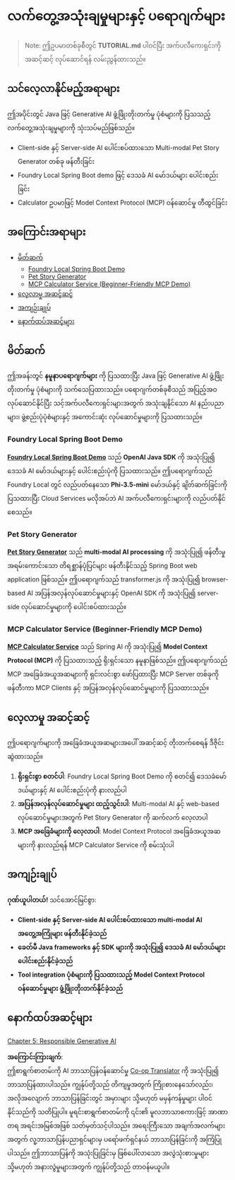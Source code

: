 <!--
CO_OP_TRANSLATOR_METADATA:
{
  "original_hash": "da1b6d87b8a73306b29f9a1bdd681221",
  "translation_date": "2025-07-21T21:15:37+00:00",
  "source_file": "04-PracticalSamples/README.md",
  "language_code": "my"
}
-->
# လက်တွေ့အသုံးချမှုများနှင့် ပရောဂျက်များ

> Note: ဤဥပမာတစ်ခုစီတွင် **TUTORIAL.md** ပါဝင်ပြီး အက်ပလီကေးရှင်းကို အဆင့်ဆင့် လုပ်ဆောင်ရန် လမ်းညွှန်ထားသည်။

## သင်လေ့လာနိုင်မည့်အရာများ
ဤအပိုင်းတွင် Java ဖြင့် Generative AI ဖွံ့ဖြိုးတိုးတက်မှု ပုံစံများကို ပြသသည့် လက်တွေ့အသုံးချမှုများကို သုံးသပ်မည်ဖြစ်သည်။
- Client-side နှင့် Server-side AI ပေါင်းစပ်ထားသော Multi-modal Pet Story Generator တစ်ခု ဖန်တီးခြင်း
- Foundry Local Spring Boot demo ဖြင့် ဒေသခံ AI မော်ဒယ်များ ပေါင်းစည်းခြင်း
- Calculator ဥပမာဖြင့် Model Context Protocol (MCP) ဝန်ဆောင်မှု တီထွင်ခြင်း

## အကြောင်းအရာများ

- [မိတ်ဆက်](../../../04-PracticalSamples)
  - [Foundry Local Spring Boot Demo](../../../04-PracticalSamples)
  - [Pet Story Generator](../../../04-PracticalSamples)
  - [MCP Calculator Service (Beginner-Friendly MCP Demo)](../../../04-PracticalSamples)
- [လေ့လာမှု အဆင့်ဆင့်](../../../04-PracticalSamples)
- [အကျဉ်းချုပ်](../../../04-PracticalSamples)
- [နောက်ထပ်အဆင့်များ](../../../04-PracticalSamples)

## မိတ်ဆက်

ဤအခန်းတွင် **နမူနာပရောဂျက်များ** ကို ပြသထားပြီး Java ဖြင့် Generative AI ဖွံ့ဖြိုးတိုးတက်မှု ပုံစံများကို သက်သေပြထားသည်။ ပရောဂျက်တစ်ခုစီသည် အပြည့်အဝ လုပ်ဆောင်နိုင်ပြီး သင့်အက်ပလီကေးရှင်းများအတွက် အသုံးချနိုင်သော AI နည်းပညာများ၊ ဖွဲ့စည်းပုံပုံစံများနှင့် အကောင်းဆုံး လုပ်ဆောင်မှုများကို ပြသထားသည်။

### Foundry Local Spring Boot Demo

**[Foundry Local Spring Boot Demo](foundrylocal/README.md)** သည် **OpenAI Java SDK** ကို အသုံးပြု၍ ဒေသခံ AI မော်ဒယ်များနှင့် ပေါင်းစည်းပုံကို ပြသထားသည်။ ဤပရောဂျက်သည် Foundry Local တွင် လည်ပတ်နေသော **Phi-3.5-mini** မော်ဒယ်နှင့် ချိတ်ဆက်ခြင်းကို ပြသထားပြီး Cloud Services မလိုအပ်ဘဲ AI အက်ပလီကေးရှင်းများကို လည်ပတ်နိုင်စေသည်။

### Pet Story Generator

**[Pet Story Generator](petstory/README.md)** သည် **multi-modal AI processing** ကို အသုံးပြု၍ ဖန်တီးမှုအရမ်းကောင်းသော တိရစ္ဆာန်ပုံပြင်များ ဖန်တီးနိုင်သည့် Spring Boot web application ဖြစ်သည်။ ဤပရောဂျက်သည် transformer.js ကို အသုံးပြု၍ browser-based AI အပြန်အလှန်လုပ်ဆောင်မှုများနှင့် OpenAI SDK ကို အသုံးပြု၍ server-side လုပ်ဆောင်မှုများကို ပေါင်းစပ်ထားသည်။

### MCP Calculator Service (Beginner-Friendly MCP Demo)

**[MCP Calculator Service](mcp/calculator/README.md)** သည် Spring AI ကို အသုံးပြု၍ **Model Context Protocol (MCP)** ကို ပြသထားသည့် ရိုးရှင်းသော နမူနာဖြစ်သည်။ ဤပရောဂျက်သည် MCP အခြေခံအယူအဆများကို ရှင်းလင်းစွာ ဖော်ပြထားပြီး MCP Server တစ်ခုကို ဖန်တီးကာ MCP Clients နှင့် အပြန်အလှန်လုပ်ဆောင်မှုများကို ပြသထားသည်။

## လေ့လာမှု အဆင့်ဆင့်

ဤပရောဂျက်များကို အခြေခံအယူအဆများအပေါ် အဆင့်ဆင့် တိုးတက်စေရန် ဒီဇိုင်းဆွဲထားသည်။

1. **ရိုးရှင်းစွာ စတင်ပါ**: Foundry Local Spring Boot Demo ကို စတင်၍ ဒေသခံမော်ဒယ်များနှင့် AI ပေါင်းစည်းပုံကို နားလည်ပါ
2. **အပြန်အလှန်လုပ်ဆောင်မှုများ ထည့်သွင်းပါ**: Multi-modal AI နှင့် web-based လုပ်ဆောင်မှုများအတွက် Pet Story Generator ကို ဆက်လက် လေ့လာပါ
3. **MCP အခြေခံများကို လေ့လာပါ**: Model Context Protocol အခြေခံအယူအဆများကို နားလည်ရန် MCP Calculator Service ကို စမ်းသုံးပါ

## အကျဉ်းချုပ်

**ဂုဏ်ယူပါတယ်!** သင်အောင်မြင်စွာ:

- **Client-side နှင့် Server-side AI ပေါင်းစပ်ထားသော multi-modal AI အတွေ့အကြုံများ ဖန်တီးနိုင်ခဲ့သည်**
- **ခေတ်မီ Java frameworks နှင့် SDK များကို အသုံးပြု၍ ဒေသခံ AI မော်ဒယ်များ ပေါင်းစည်းနိုင်ခဲ့သည်**
- **Tool integration ပုံစံများကို ပြသထားသည့် Model Context Protocol ဝန်ဆောင်မှုများ ဖွံ့ဖြိုးတိုးတက်နိုင်ခဲ့သည်**

## နောက်ထပ်အဆင့်များ

[Chapter 5: Responsible Generative AI](../05-ResponsibleGenAI/README.md)

**အကြောင်းကြားချက်**:  
ဤစာရွက်စာတမ်းကို AI ဘာသာပြန်ဝန်ဆောင်မှု [Co-op Translator](https://github.com/Azure/co-op-translator) ကို အသုံးပြု၍ ဘာသာပြန်ထားပါသည်။ ကျွန်ုပ်တို့သည် တိကျမှုအတွက် ကြိုးစားနေသော်လည်း၊ အလိုအလျောက် ဘာသာပြန်ခြင်းတွင် အမှားများ သို့မဟုတ် မမှန်ကန်မှုများ ပါဝင်နိုင်သည်ကို သတိပြုပါ။ မူရင်းစာရွက်စာတမ်းကို ၎င်း၏ မူလဘာသာစကားဖြင့် အာဏာတရ အရင်းအမြစ်အဖြစ် သတ်မှတ်သင့်ပါသည်။ အရေးကြီးသော အချက်အလက်များအတွက် လူ့ဘာသာပြန်ပညာရှင်များမှ ပရော်ဖက်ရှင်နယ် ဘာသာပြန်ခြင်းကို အကြံပြုပါသည်။ ဤဘာသာပြန်ကို အသုံးပြုခြင်းမှ ဖြစ်ပေါ်လာသော အလွဲသုံးစားမှုများ သို့မဟုတ် အနားလွဲမှုများအတွက် ကျွန်ုပ်တို့သည် တာဝန်မယူပါ။